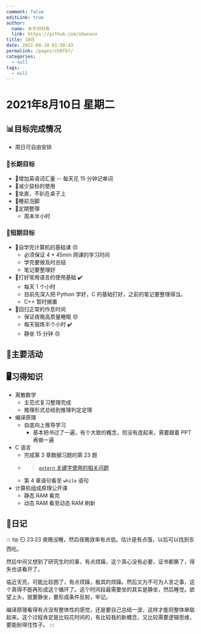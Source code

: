 ```yaml
---
comment: false
editLink: true
author: 
  name: 木子识时务
  link: https://github.com/sbwcwso
title: 10日
date: 2021-08-10 01:50:43
permalink: /pages/cb8fbf/
categories: 
  - null
tags: 
  - null
---
```


# 2021年8月10日 星期二

## 📊目标完成情况

- 周日可自由安排

### 🐺长期目标

- 🚢增加英语词汇量 -- 每天花 15 分钟记单词
- 🚢减少鼠标的使用
- 🚢坐直，不趴在桌子上
- 🚢睡前泡脚
- 🚢定期整理
  - 周未半小时

### 🐆短期目标

- 🚗自学完计算机的基础课 😞
  - 必须保证 4 * 45min 网课的学习时间
  - 学完要做及时总结
  - 笔记要整理好
- 🚗打好常用语言的使用基础  ✔️
  - 每天 1 个小时
  - 目前先深入把 Python 学好，C 的基础打好，之前的笔记要整理得当。
  - C++ 暂时搁置
- 🚗回归正常的作息时间
  - 保证夜晚高质量睡眠 😞
  - 每天锻炼半个小时 ✔️
  - 静坐 15 分钟 😞

## 🏃主要活动

## 🖥️习得知识

- 离散数学
  - 主范式复习整理完成
  - 推理形式总结到推理判定定理
- 编译原理
  - 自底向上推导学习
    - 基本把书过了一遍，有个大致的概念，但没有连起来，需要跟着 PPT 再做一遍
- C 语言
  - 完成第 3 章数据习题的第 23 题
  <!--  TODO 总结 `extern` 的相关问题-->
    - > [`extern` 关键字使用的相关问题](https://stackoverflow.com/questions/52876463/how-are-multiple-prior-declarations-resolved-for-a-new-declaration-with-extern)
  - 第 4 章语句看至 `while` 语句
- 计算机组成原理公开课
  - 静态 RAM 看完
  - 动态 RAM 看至动态 RAM 刷新

## 🤔日记

::: tip ⏲️ 23:23
夜晚没睡，然后夜晚效率有点低。估计是有点饿，以后可以找到东西吃。

然后中间又想到了研究生时的事，有点烦躁，这个真心没有必要，证书都撕了，得失也该看开了。

临近天亮，可能比较困了，有点烦躁，极其的烦躁。然后又为不可为人言之事，这个真得不能再形成这个循环了。这个时间段最需要坐的其实是静坐，然后睡觉。欲望上头，就要静坐，要形成条件反射，牢记。

编译原理看得有点没有整体性的感觉，还是要自己总结一波，这样才能将整体串联起来。这个过程肯定是比较花时间的，有比较我的新概念，又比较需要逻辑思维，要能耐得住性子。
:::
